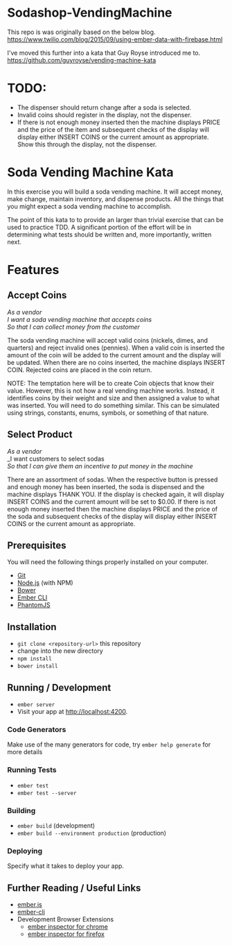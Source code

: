 # Sodashop-VendingMachine

This repo is was originally based on the below blog. https://www.twilio.com/blog/2015/09/using-ember-data-with-firebase.html

I've moved this further into a kata that Guy Royse introduced me to.
https://github.com/guyroyse/vending-machine-kata

TODO:
====================
- The dispenser should return change after a soda is selected.
- Invalid coins should register in the display, not the dispenser.
- If there is not enough money inserted then the machine displays PRICE and the price of the item and subsequent checks of the display will display either INSERT COINS or the current amount as appropriate.  Show this through the display, not the dispenser.

Soda Vending Machine Kata
====================

In this exercise you will build a soda vending machine.  It will accept money, make change, maintain inventory, and dispense products.  All the things that you might expect a soda vending
machine to accomplish.

The point of this kata to to provide an larger than trivial exercise that can be used to practice TDD.  A significant portion of the effort will be in determining what tests should be
written and, more importantly, written next.

Features
========

Accept Coins
------------

_As a vendor_  
_I want a soda vending machine that accepts coins_  
_So that I can collect money from the customer_  

The soda vending machine will accept valid coins (nickels, dimes, and quarters) and reject invalid ones (pennies).  When a valid coin is inserted the amount of the coin will be added to the current amount and the display will be updated.  When there are no coins inserted, the machine displays INSERT COIN.  Rejected coins are placed in the coin return.

NOTE: The temptation here will be to create Coin objects that know their value.  However, this is not how a real vending machine works.  Instead, it identifies coins by their weight and size and then assigned a value to what was inserted.  You will need to do something similar.  This can be simulated using strings, constants, enums, symbols, or something of that nature.

Select Product
--------------

_As a vendor_  
_I want customers to select sodas  
_So that I can give them an incentive to put money in the machine_  

There are an assortment of sodas.  When the respective button is pressed and enough money has been inserted, the soda is dispensed and the machine displays THANK YOU.  If the display is checked again, it will display INSERT COINS and the current amount will be set to $0.00.  If there is not enough money inserted then the machine displays PRICE and the price of the soda and subsequent checks of the display will display either INSERT COINS or the current amount as appropriate.


## Prerequisites

You will need the following things properly installed on your computer.

* [Git](http://git-scm.com/)
* [Node.js](http://nodejs.org/) (with NPM)
* [Bower](http://bower.io/)
* [Ember CLI](http://www.ember-cli.com/)
* [PhantomJS](http://phantomjs.org/)

## Installation

* `git clone <repository-url>` this repository
* change into the new directory
* `npm install`
* `bower install`

## Running / Development

* `ember server`
* Visit your app at [http://localhost:4200](http://localhost:4200).

### Code Generators

Make use of the many generators for code, try `ember help generate` for more details

### Running Tests

* `ember test`
* `ember test --server`

### Building

* `ember build` (development)
* `ember build --environment production` (production)

### Deploying

Specify what it takes to deploy your app.

## Further Reading / Useful Links

* [ember.js](http://emberjs.com/)
* [ember-cli](http://www.ember-cli.com/)
* Development Browser Extensions
  * [ember inspector for chrome](https://chrome.google.com/webstore/detail/ember-inspector/bmdblncegkenkacieihfhpjfppoconhi)
  * [ember inspector for firefox](https://addons.mozilla.org/en-US/firefox/addon/ember-inspector/)
